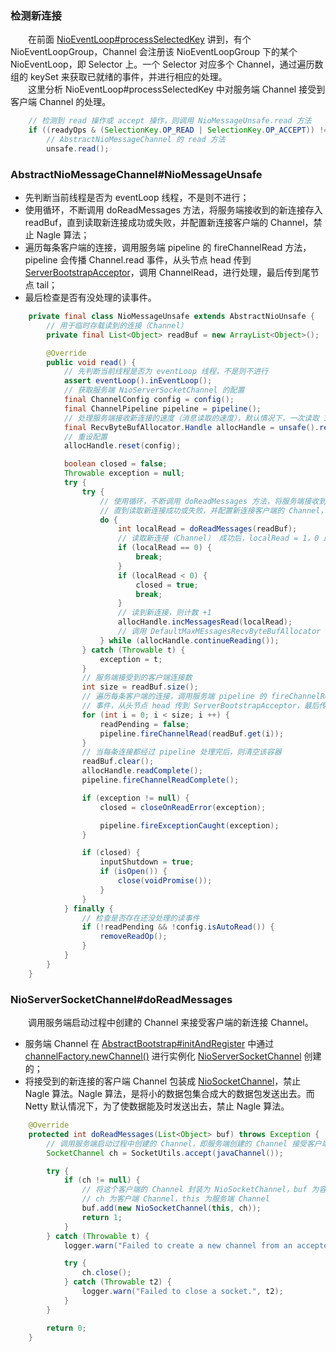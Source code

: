 ### 检测新连接
　　在前面 [NioEventLoop#processSelectedKey](https://github.com/martin-1992/Netty-Notes/blob/master/NioEventLoop/NioEventLoop%20%E7%9A%84%E5%90%AF%E5%8A%A8/processSelectedKeys.md) 讲到，有个 NioEventLoopGroup，Channel 会注册该 NioEventLoopGroup 下的某个 NioEventLoop，即 Selector 上。一个 Selector 对应多个 Channel，通过遍历数组的 keySet 来获取已就绪的事件，并进行相应的处理。<br />
　　这里分析 NioEventLoop#processSelectedKey 中对服务端 Channel 接受到客户端 Channel 的处理。

```java
    // 检测到 read 操作或 accept 操作，则调用 NioMessageUnsafe.read 方法
    if ((readyOps & (SelectionKey.OP_READ | SelectionKey.OP_ACCEPT)) != 0 || readyOps == 0) {
        // AbstractNioMessageChannel 的 read 方法
        unsafe.read();
```

### AbstractNioMessageChannel#NioMessageUnsafe

- 先判断当前线程是否为 eventLoop 线程，不是则不进行；
- 使用循环，不断调用 doReadMessages 方法，将服务端接收到的新连接存入 readBuf，直到读取新连接成功或失败，并配置新连接客户端的 Channel，禁止 Nagle 算法；
- 遍历每条客户端的连接，调用服务端 pipeline 的 fireChannelRead 方法，pipeline 会传播 Channel.read 事件，从头节点 head 传到 [ServerBootstrapAcceptor]()，调用 ChannelRead，进行处理，最后传到尾节点 tail；
- 最后检查是否有没处理的读事件。

```java
    private final class NioMessageUnsafe extends AbstractNioUnsafe {
        // 用于临时存载读到的连接（Channel）
        private final List<Object> readBuf = new ArrayList<Object>();

        @Override
        public void read() {
            // 先判断当前线程是否为 eventLoop 线程，不是则不进行
            assert eventLoop().inEventLoop();
            // 获取服务端 NioServerSocketChannel 的配置
            final ChannelConfig config = config();
            final ChannelPipeline pipeline = pipeline();
            // 处理服务端接收新连接的速度（消息读取的速度），默认情况下，一次读取 16 个连接
            final RecvByteBufAllocator.Handle allocHandle = unsafe().recvBufAllocHandle();
            // 重设配置
            allocHandle.reset(config);

            boolean closed = false;
            Throwable exception = null;
            try {
                try {
                    // 使用循环，不断调用 doReadMessages 方法，将服务端接收到的新连接存入 readBuf，
                    // 直到读取新连接成功或失败，并配置新连接客户端的 Channel，禁止 Nagle 算法
                    do {
                        int localRead = doReadMessages(readBuf);
                        // 读取新连接（Channel） 成功后，localRead = 1，0 即为失败，表示没有读取到新连接
                        if (localRead == 0) {
                            break;
                        }
                        if (localRead < 0) {
                            closed = true;
                            break;
                        }
                        // 读到新连接，则计数 +1
                        allocHandle.incMessagesRead(localRead);
                        // 调用 DefaultMaxMEssagesRecvByteBufAllocator
                    } while (allocHandle.continueReading());
                } catch (Throwable t) {
                    exception = t;
                }
                // 服务端接受到的客户端连接数
                int size = readBuf.size();
                // 遍历每条客户端的连接，调用服务端 pipeline 的 fireChannelRead 方法，pipeline 会传播 Channel.read
                // 事件，从头节点 head 传到 ServerBootstrapAcceptor，最后传到尾节点 tail
                for (int i = 0; i < size; i ++) {
                    readPending = false;
                    pipeline.fireChannelRead(readBuf.get(i));
                }
                // 当每条连接都经过 pipeline 处理完后，则清空该容器
                readBuf.clear();
                allocHandle.readComplete();
                pipeline.fireChannelReadComplete();

                if (exception != null) {
                    closed = closeOnReadError(exception);

                    pipeline.fireExceptionCaught(exception);
                }

                if (closed) {
                    inputShutdown = true;
                    if (isOpen()) {
                        close(voidPromise());
                    }
                }
            } finally {
                // 检查是否存在还没处理的读事件
                if (!readPending && !config.isAutoRead()) {
                    removeReadOp();
                }
            }
        }
    }
```


### NioServerSocketChannel#doReadMessages
　　调用服务端启动过程中创建的 Channel 来接受客户端的新连接 Channel。

- 服务端 Channel 在 [AbstractBootstrap#initAndRegister](https://github.com/martin-1992/Netty-Notes/blob/master/Netty%20%E6%9C%8D%E5%8A%A1%E7%AB%AF%E5%90%AF%E5%8A%A8%E8%BF%87%E7%A8%8B/initAndRegister.md) 中通过 [channelFactory.newChannel()](https://github.com/martin-1992/Netty-Notes/blob/master/Netty%20%E6%9C%8D%E5%8A%A1%E7%AB%AF%E5%90%AF%E5%8A%A8%E8%BF%87%E7%A8%8B/newChannel.md) 进行实例化 [NioServerSocketChannel](https://github.com/martin-1992/Netty-Notes/blob/master/%E6%96%B0%E8%BF%9E%E6%8E%A5%E7%9A%84%E6%8E%A5%E5%85%A5/NioServerSocketChannel.md) 创建的；
- 将接受到的新连接的客户端 Channel 包装成 [NioSocketChannel](https://github.com/martin-1992/Netty-Notes/blob/master/%E6%96%B0%E8%BF%9E%E6%8E%A5%E7%9A%84%E6%8E%A5%E5%85%A5/NioSocketChannel.md)，禁止 Nagle 算法。Nagle 算法，是将小的数据包集合成大的数据包发送出去。而 Netty 默认情况下，为了使数据能及时发送出去，禁止 Nagle 算法。

```java
    @Override
    protected int doReadMessages(List<Object> buf) throws Exception {
        // 调用服务端启动过程中创建的 Channel，即服务端创建的 Channel 接受客户端的连接 Channel
        SocketChannel ch = SocketUtils.accept(javaChannel());

        try {
            if (ch != null) {
                // 将这个客户端的 Channel 封装为 NioSocketChannel，buf 为容器对象，使用 ArrayList 形式
                // ch 为客户端 Channel，this 为服务端 Channel
                buf.add(new NioSocketChannel(this, ch));
                return 1;
            }
        } catch (Throwable t) {
            logger.warn("Failed to create a new channel from an accepted socket.", t);

            try {
                ch.close();
            } catch (Throwable t2) {
                logger.warn("Failed to close a socket.", t2);
            }
        }

        return 0;
    }
```
